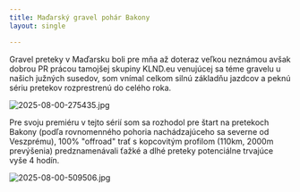 ```yaml
---
title: Maďarský gravel pohár Bakony
layout: single

---
```

Gravel preteky v Maďarsku boli pre mňa až doteraz veľkou neznámou avšak dobrou PR prácou tamojšej skupiny KLND.eu venujúcej sa téme gravelu u našich južných susedov, som vnímal celkom silnú základňu jazdcov a peknú sériu pretekov rozprestrenú do celého roka.

![2025-08-00-275435.jpg](http://gravelistan.eu/assets/2025-08-00-275435.jpg)

Pre svoju premiéru v tejto sérií som sa rozhodol pre štart na pretekoch Bakony (podľa rovnomenného pohoria nachádzajúceho sa severne od Veszprému), 100% "offroad" trať s kopcovitým profilom (110km, 2000m prevýšenia) predznamenávali ťažké a dlhé preteky potenciálne trvajúce vyše 4 hodín.

![2025-08-00-509506.jpg](http://gravelistan.eu/assets/2025-08-00-509506.jpg)


